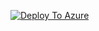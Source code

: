 [![Deploy To Azure](https://aka.ms/deploytoazurebutton)](https://portal.azure.com/#create/Microsoft.Template/uri/https%3A%2F%2Fbitcsoftwares.blob.core.windows.net%2Festestk%2Fenterprise.json/createUIDefinitionUri/https%3A%2F%2Fbitcsoftwares.blob.core.windows.net%2Festestk%2Fesuidefination.json)
